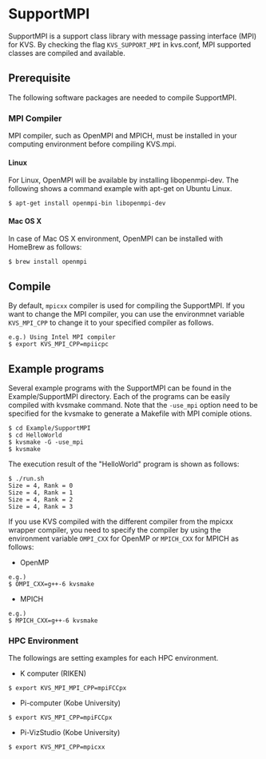 # SupportMPI
SupportMPI is a support class library with message passing interface (MPI) for KVS. By checking the flag `KVS_SUPPORT_MPI` in kvs.conf, MPI supported classes are compiled and available.

## Prerequisite
The following software packages are needed to compile SupportMPI.

### MPI Compiler
MPI compiler, such as OpenMPI and MPICH, must be installed in your computing environment before compiling KVS.mpi.

#### Linux
For Linux, OpenMPI will be available by installing libopenmpi-dev. The following shows a command example with apt-get on Ubuntu Linux.

```
$ apt-get install openmpi-bin libopenmpi-dev
```

#### Mac OS X
In case of Mac OS X environment, OpenMPI can be installed with HomeBrew as follows:

```
$ brew install openmpi
```

## Compile
By default, `mpicxx` compiler is used for compiling the SupportMPI. If you want to change the MPI compiler, you can use the environmnet variable `KVS_MPI_CPP` to change it to your specified compiler as follows.

```
e.g.) Using Intel MPI compiler
$ export KVS_MPI_CPP=mpiicpc
```

## Example programs
Several example programs with the SupportMPI can be found in the Example/SupportMPI directory. Each of the programs can be easily compiled with kvsmake command. Note that the `-use_mpi` option need to be specified for the kvsmake to generate a Makefile with MPI comiple otions.

```
$ cd Example/SupportMPI
$ cd HelloWorld
$ kvsmake -G -use_mpi
$ kvsmake
```

The execution result of the "HelloWorld" program is shown as follows:
```
$ ./run.sh
Size = 4, Rank = 0
Size = 4, Rank = 1
Size = 4, Rank = 2
Size = 4, Rank = 3
```

If you use KVS compiled with the different compiler from the mpicxx wrapper compiler, you need to specify the compiler by using the environment variable ```OMPI_CXX``` for OpenMP or ```MPICH_CXX``` for MPICH as follows:

- OpenMP
```
e.g.)
$ OMPI_CXX=g++-6 kvsmake
```

- MPICH
```
e.g.)
$ MPICH_CXX=g++-6 kvsmake
```

### HPC Environment
The followings are setting examples for each HPC environment.

- K computer (RIKEN)
```
$ export KVS_MPI_MPI_CPP=mpiFCCpx
```

- Pi-computer (Kobe University)
```
$ export KVS_MPI_CPP=mpiFCCpx
```

- Pi-VizStudio (Kobe University)
```
$ export KVS_MPI_CPP=mpicxx
```
